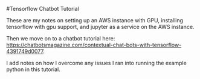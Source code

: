 #Tensorflow Chatbot Tutorial
<p> These are my notes on setting up an AWS instance with GPU, installing tensorflow with gpu support, and jupyter as a service on the AWS instance.</p>
<p>Then we move on to a chatbot tutorial here: <a href="https://chatbotsmagazine.com/contextual-chat-bots-with-tensorflow-4391749d0077">https://chatbotsmagazine.com/contextual-chat-bots-with-tensorflow-4391749d0077</a>.</p>
<p>I add notes on how I overcome any issues I ran into running the example python in this tutorial.</p>


